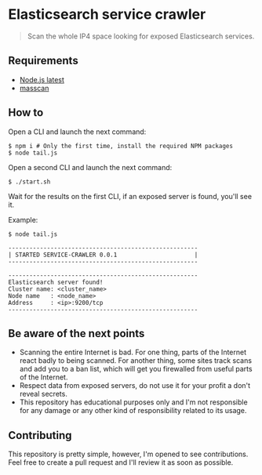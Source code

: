 # Elasticsearch service crawler

> Scan the whole IP4 space looking for exposed Elasticsearch services.

## Requirements

- [Node.js latest](https://nodejs.org)
- [masscan](https://github.com/robertdavidgraham/masscan)

## How to

Open a CLI and launch the next command:

```
$ npm i # Only the first time, install the required NPM packages
$ node tail.js
```

Open a second CLI and launch the next command:

```
$ ./start.sh
```

Wait for the results on the first CLI, if an exposed server is found, you'll see it.

Example:

```
$ node tail.js

------------------------------------------------------
| STARTED SERVICE-CRAWLER 0.0.1                      |
------------------------------------------------------

------------------------------------------------------
Elasticsearch server found!
Cluster name: <cluster_name>
Node name   : <node_name>
Address     : <ip>:9200/tcp
------------------------------------------------------
```

## Be aware of the next points

- Scanning the entire Internet is bad. For one thing, parts of the Internet react badly to being scanned. For another thing, some sites track scans and add you to a ban list, which will get you firewalled from useful parts of the Internet.
- Respect data from exposed servers, do not use it for your profit a don't reveal secrets.
- This repository has educational purposes only and I'm not responsible for any damage or any other kind of responsibility related to its usage.

## Contributing

This repository is pretty simple, however, I'm opened to see contributions. Feel free to create a pull request and I'll review it as soon as possible.
